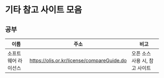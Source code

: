 # 기타 참고 사이트 모음

## 공부
|이름|주소|비고|
|---|---------------------|-----|
|소프트웨어 라이선스|https://olis.or.kr/license/compareGuide.do|오픈 소스 사용 시, 참고 사이트|